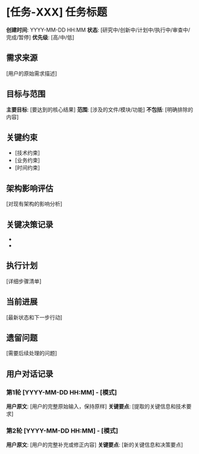 # [任务-XXX] 任务标题

**创建时间**: YYYY-MM-DD HH:MM
**状态**: [研究中/创新中/计划中/执行中/审查中/完成/暂停]
**优先级**: [高/中/低]

## 需求来源
[用户的原始需求描述]

## 目标与范围
**主要目标**: [要达到的核心结果]
**范围**: [涉及的文件/模块/功能]
**不包括**: [明确排除的内容]

## 关键约束
- [技术约束]
- [业务约束]
- [时间约束]

## 架构影响评估
[对现有架构的影响分析]

## 关键决策记录
- [决策1]: [理由和权衡考虑]
- [决策2]: [理由和权衡考虑]

## 执行计划
[详细步骤清单]

## 当前进展
[最新状态和下一步行动]

## 遗留问题
[需要后续处理的问题]

## 用户对话记录
### 第1轮 [YYYY-MM-DD HH:MM] - [模式]
**用户原文**: [用户的完整原始输入，保持原样]
**关键要点**: [提取的关键信息和技术要求]

### 第2轮 [YYYY-MM-DD HH:MM] - [模式]
**用户原文**: [用户的完整补充或修正内容]
**关键要点**: [新的关键信息和决策要点] 